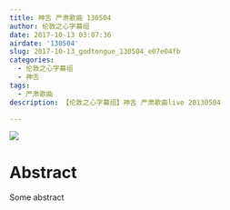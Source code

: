 ```yaml
---
title: 神舌 严肃歌曲 130504
author: 伦敦之心字幕组
date: 2017-10-13 03:07:36
airdate: '130504'
slug: 2017-10-13_godtongue_130504_e07e04fb
categories:
  - 伦敦之心字幕组
  - 神舌
tags:
  - 严肃歌曲
description: 【伦敦之心字幕组】神舌 严肃歌曲live 20130504

---
```

![](/img/gakki.jpg)
# Abstract
Some abstract
